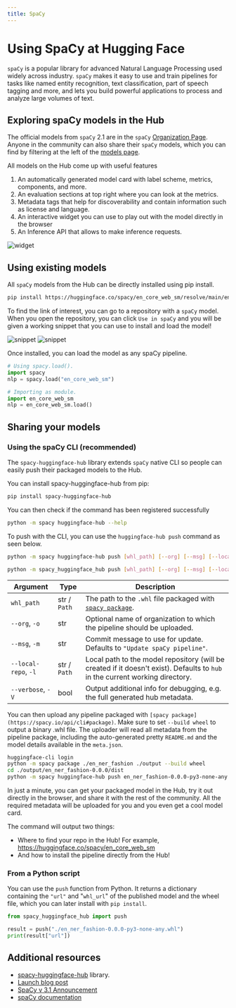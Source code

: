 ```yaml
---
title: SpaCy
---
```


# Using SpaCy at Hugging Face

`spaCy` is a popular library for advanced Natural Language Processing used widely across industry. `spaCy` makes it easy to use and train pipelines for tasks like named entity recognition, text classification, part of speech tagging and more, and lets you build powerful applications to process and analyze large volumes of text.

## Exploring spaCy models in the Hub

The official models from `spaCy` 2.1 are in the `spaCy` [Organization Page](https://huggingface.co/spacy). Anyone in the community can also share their `spaCy` models, which you can find by filtering at the left of the [models page](https://huggingface.co/models?library=spacy).

All models on the Hub come up with useful features
1. An automatically generated model card with label scheme, metrics, components, and more.
2. An evaluation sections at top right where you can look at the metrics.
3. Metadata tags that help for discoverability and contain information such as license and language.
4. An interactive widget you can use to play out with the model directly in the browser
5. An Inference API that allows to make inference requests.

![widget](/docs/assets/hub/spacy_widget.png)

## Using existing models

All `spaCy` models from the Hub can be directly installed using pip install.

```bash
pip install https://huggingface.co/spacy/en_core_web_sm/resolve/main/en_core_web_sm-any-py3-none-any.whl
```

To find the link of interest, you can go to a repository with a `spaCy` model. When you open the repository, you can click `Use in spaCy` and you will be given a working snippet that you can use to install and load the model!

![snippet](/docs/assets/hub/spacy_snippet.png)
![snippet](/docs/assets/hub/spacy_snippet2.png)


Once installed, you can load the model as any spaCy pipeline.

```python
# Using spacy.load().
import spacy
nlp = spacy.load("en_core_web_sm")

# Importing as module.
import en_core_web_sm
nlp = en_core_web_sm.load()
```

## Sharing your models

### Using the spaCy CLI (recommended)

The `spacy-huggingface-hub` library extends `spaCy` native CLI so people can easily push their packaged models to the Hub.

You can install spacy-huggingface-hub from pip:

```bash
pip install spacy-huggingface-hub
```

You can then check if the command has been registered successfully

```bash
python -m spacy huggingface-hub --help
```

To push with the CLI, you can use the `huggingface-hub push` command as seen below.

```bash
python -m spacy huggingface-hub push [whl_path] [--org] [--msg] [--local-repo] [--verbose]
```

```bash
python -m spacy_huggingface_hub push [whl_path] [--org] [--msg] [--local-repo] [--verbose]
```

| Argument             | Type         | Description                                                                                                                   |
| -------------------- | ------------ | ----------------------------------------------------------------------------------------------------------------------------- |
| `whl_path`           | str / `Path` | The path to the `.whl` file packaged with [`spacy package`](https://spacy.io/api/cli#package).                                |
| `--org`, `-o`        | str          | Optional name of organization to which the pipeline should be uploaded.                                                       |
| `--msg`, `-m`        | str          | Commit message to use for update. Defaults to `"Update spaCy pipeline"`.                                                      |
| `--local-repo`, `-l` | str / `Path` | Local path to the model repository (will be created if it doesn't exist). Defaults to `hub` in the current working directory. |
| `--verbose`, `-V`    | bool         | Output additional info for debugging, e.g. the full generated hub metadata.                                                   |


You can then upload any pipeline packaged with `[spacy package](https://spacy.io/api/cli#package)`. Make sure to set `--build wheel` to output a binary .whl file. The uploader will read all metadata from the pipeline package, including the auto-generated pretty `README.md` and the model details available in the `meta.json`.

```bash
huggingface-cli login
python -m spacy package ./en_ner_fashion ./output --build wheel
cd ./output/en_ner_fashion-0.0.0/dist
python -m spacy huggingface-hub push en_ner_fashion-0.0.0-py3-none-any.whl
```

In just a minute, you can get your packaged model in the Hub, try it out directly in the browser, and share it with the rest of the community. All the required metadata will be uploaded for you and you even get a cool model card.

The command will output two things:

* Where to find your repo in the Hub! For example, https://huggingface.co/spacy/en_core_web_sm
* And how to install the pipeline directly from the Hub!


### From a Python script

You can use the `push` function from Python. It returns a dictionary containing the `"url"` and "`whl_url`" of the published model and the wheel file, which you can later install with `pip install`.

```py
from spacy_huggingface_hub import push

result = push("./en_ner_fashion-0.0.0-py3-none-any.whl")
print(result["url"])
```

## Additional resources

* [spacy-huggingface-hub](https://github.com/explosion/spacy-huggingface-hub) library.
* [Launch blog post](https://huggingface.co/blog/spacy)
* [SpaCy v 3.1 Announcement](https://explosion.ai/blog/spacy-v3-1#huggingface-hub)
* [spaCy documentation](https://spacy.io/universe/project/spacy-huggingface-hub/)
















